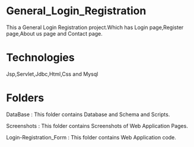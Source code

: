 # General_Login_Registration

This a General Login Registration project.Which has Login page,Register page,About us page and Contact page.

# Technologies
  Jsp,Servlet,Jdbc,Html,Css and Mysql

# Folders

  DataBase : This folder contains Database and Schema and Scripts. 
  
  Screenshots : This folder contains Screenshots of Web Application Pages.
  
  Login-Registration_Form : This folder contains Web Application code.
